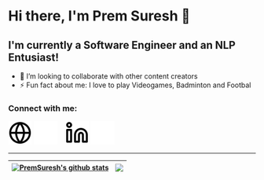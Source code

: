 # Hi there, I'm Prem Suresh 👋 

## I'm currently a Software Engineer and an NLP Entusiast!

- 👯 I’m looking to collaborate with other content creators
- ⚡ Fun fact about me: I love to play Videogames, Badminton and Footbal 

### Connect with me:

[![website](./img/globe-light.svg)](https://premsuresh.github.io#gh-light-mode-only)
[![website](./img/globe-dark.svg)](https://premsuresh.github.io#gh-dark-mode-only)
&nbsp;&nbsp;
[![website](./img/linkedin-light.svg)](https://www.linkedin.com/in/prem-suresh-8a451480#gh-light-mode-only)
[![website](./img/linkedin-dark.svg)](https://www.linkedin.com/in/prem-suresh-8a451480#gh-dark-mode-only)

---

| <a href="https://github.com/anuraghazra/github-readme-stats"><img align="center" src="https://github-readme-stats.vercel.app/api?username=PremSuresh&show_icons=true&theme=dracula&count_private=true&include_all_commits=true&hide_border=true" alt="PremSuresh's github stats" /></a> | <a href="https://github.com/anuraghazra/github-readme-stats"><img align="center" src="https://github-readme-stats.vercel.app/api/top-langs/?username=PremSuresh&layout=compact&hide_border=true&theme=dracula" /></a> |
| ------------- | ------------- |

[website]: premsuresh.github.io
[linkedin]: https://www.linkedin.com/in/prem-suresh-8a451480